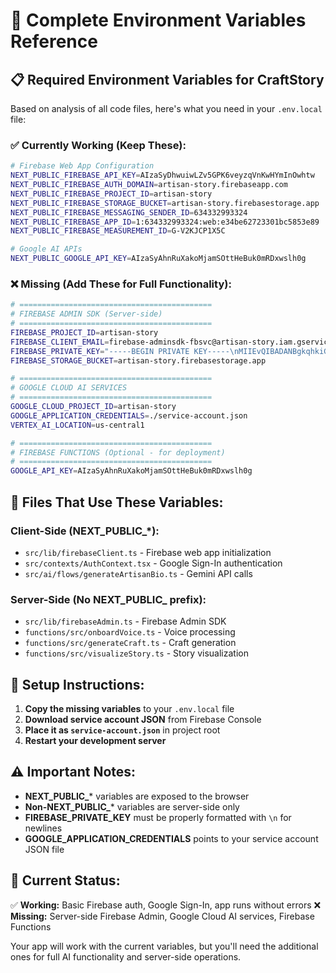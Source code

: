 # 🔧 Complete Environment Variables Reference

## 📋 **Required Environment Variables for CraftStory**

Based on analysis of all code files, here's what you need in your `.env.local` file:

### **✅ Currently Working (Keep These):**
```bash
# Firebase Web App Configuration
NEXT_PUBLIC_FIREBASE_API_KEY=AIzaSyDhwuiwLZv5GPK6veyzqVnKwHYmInOwhtw
NEXT_PUBLIC_FIREBASE_AUTH_DOMAIN=artisan-story.firebaseapp.com
NEXT_PUBLIC_FIREBASE_PROJECT_ID=artisan-story
NEXT_PUBLIC_FIREBASE_STORAGE_BUCKET=artisan-story.firebasestorage.app
NEXT_PUBLIC_FIREBASE_MESSAGING_SENDER_ID=634332993324
NEXT_PUBLIC_FIREBASE_APP_ID=1:634332993324:web:e34be62723301bc5853e89
NEXT_PUBLIC_FIREBASE_MEASUREMENT_ID=G-V2KJCP1X5C

# Google AI APIs
NEXT_PUBLIC_GOOGLE_API_KEY=AIzaSyAhnRuXakoMjamSOttHeBuk0mRDxwslh0g
```

### **❌ Missing (Add These for Full Functionality):**

```bash
# ===========================================
# FIREBASE ADMIN SDK (Server-side)
# ===========================================
FIREBASE_PROJECT_ID=artisan-story
FIREBASE_CLIENT_EMAIL=firebase-adminsdk-fbsvc@artisan-story.iam.gserviceaccount.com
FIREBASE_PRIVATE_KEY="-----BEGIN PRIVATE KEY-----\nMIIEvQIBADANBgkqhkiG9w0BAQEFAASCBKcwggSjAgEAAoIBAQCvbdBELli1UO8t\nNUDSOhEOMmrHmZkpiUPPpR/nOEtfcTfmPRmHs055lXJ8kBuYqFm6POAB+n95Vf/q\n0f12Pd3MDXjlwHvB7+bLHDWPpC6coXkbEstFGqvyJ9F9rT08SoPqhONohNQFVukb\ny2k43GmL39fubtvTHA9UEzW6AiMMPVdAPq3Lg3K7kbiWwM233K2kXbTiaZx1Ygf3\nHFCnF9KJZJGPB9+V/1Uuz6expSud3UI6aTZSWrExbKLagqeRJKQdf4KNqZLEPd3c\nFG+UYnO90d4TJqoSRCSYpBDjYSPGbhULVYGxOCOhhrv24AhCwmUeSRabdeLVecUV\nkl6g8GU9AgMBAAECggEAGAZevZuoR+qV2tfecPwFTm+uqne5X1QeXo9TY2/U+LTx\nbh1jg+9VObbzFyaINPunUCdamULEVuplcjQAdYNK/xFAQ5y9BiYT8jCCkFGwlYBS\nrNfB0UyyDCeSW9cQGhPtZX5+A1gfjjylD4qntiMPbFnDQXLatZpz6fR4iOkWgiwh\nPnTTiYpEncy0128Tuum/b3BBLbZmd5fcB+P7T+yTQNU53pwpoH0gIcM5eo7qXToX\nyXbT6ko5/+PcM4yoe8QMIxBsI48HVcVHuiMcl0lDFIjXnAabLPnipadQPUwus+12\nKgno0ex6OjAuXSwsvnE1PRUG44xXHewUil+y/F8XYQKBgQDiES9jSjxI/pE9JpeV\naYneDQp39YfzzkSExhgLmHaRRNwT5sFf3TpCuWVBYhaS+E1YREXXBaG4h4a6+i65\ni8j+H8eOz1aBe/3dYCBmiGG1sCbAho5qlTDNK83aCzWECxYU146IWwDgp2yURYd8\nbAKRx/gjx6W86Vc1inoXiQaCIQKBgQDGqC/xWniU48Ms46U2HCcBC2LvvktS5iCV\nD6FajxfRy7fMIrV9K/lCJvBi2feiTgbTTjh/NND6tse4BHho211DQYXcMsdUbkoD\nc/M3Rzwfq+/doET0l58ZoRPa8MYL/L312TNi55wiuFEWsK5+xaTjPM8mHAFNeBHc\nk+xHLU23nQKBgGIMIglmQQ9HmaZz/nqG84yjC09L5lMPuxf68qLU1VfcDbdz9Zqm\nUIZv8kKRUEkd+C24LrI7dxCZdw3RREKlJd9R2TNPKa2vIUPKVUMjE33BkI0fztTb\nL/dMcFOJWQST6lfPxbnN/mtxMd586W5FSjgACtc51+A/M9u824cpnvEBAoGBAJAx\nKcNkqJthipw9jABvhLwUWLatiBze3o1zb+m8bUyhMoJgOx1k2qJygw8tKLpNKlUb\ntJRYcMtZ+jMOQ5vQhaw4lgHTda1J9Dz3X3XjJnfSo+NY3lQu7ZN7wF6tXwL6a6NU\nCSFj/YeSA4GVssJfkSRDUhRWRXfGjChv0hODxaJdAoGAQVeRk4VDV/rIGlcamcjq\nyIRP+t63X4yG3ZBi8g3nV2dkzaZAXW3bscodDaCdpICl9dl8+mOuFxgT1YHfHQa/\n7LwK8Dxq0gEQJllbVnlnjV8+2xn26/3mOn3/XdLQw14kXFrfse6hnsfOyRDeVMqk\nhJL2gY4uq6NqGtfTC2ygt4A=\n-----END PRIVATE KEY-----\n"
FIREBASE_STORAGE_BUCKET=artisan-story.firebasestorage.app

# ===========================================
# GOOGLE CLOUD AI SERVICES
# ===========================================
GOOGLE_CLOUD_PROJECT_ID=artisan-story
GOOGLE_APPLICATION_CREDENTIALS=./service-account.json
VERTEX_AI_LOCATION=us-central1

# ===========================================
# FIREBASE FUNCTIONS (Optional - for deployment)
# ===========================================
GOOGLE_API_KEY=AIzaSyAhnRuXakoMjamSOttHeBuk0mRDxwslh0g
```

## 📁 **Files That Use These Variables:**

### **Client-Side (NEXT_PUBLIC_*):**
- `src/lib/firebaseClient.ts` - Firebase web app initialization
- `src/contexts/AuthContext.tsx` - Google Sign-In authentication
- `src/ai/flows/generateArtisanBio.ts` - Gemini API calls

### **Server-Side (No NEXT_PUBLIC_ prefix):**
- `src/lib/firebaseAdmin.ts` - Firebase Admin SDK
- `functions/src/onboardVoice.ts` - Voice processing
- `functions/src/generateCraft.ts` - Craft generation
- `functions/src/visualizeStory.ts` - Story visualization

## 🔧 **Setup Instructions:**

1. **Copy the missing variables** to your `.env.local` file
2. **Download service account JSON** from Firebase Console
3. **Place it as `service-account.json`** in project root
4. **Restart your development server**

## ⚠️ **Important Notes:**

- **NEXT_PUBLIC_*** variables are exposed to the browser
- **Non-NEXT_PUBLIC_*** variables are server-side only
- **FIREBASE_PRIVATE_KEY** must be properly formatted with `\n` for newlines
- **GOOGLE_APPLICATION_CREDENTIALS** points to your service account JSON file

## 🚀 **Current Status:**

✅ **Working:** Basic Firebase auth, Google Sign-In, app runs without errors
❌ **Missing:** Server-side Firebase Admin, Google Cloud AI services, Firebase Functions

Your app will work with the current variables, but you'll need the additional ones for full AI functionality and server-side operations.
